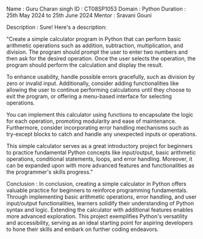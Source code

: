 Name : Guru Charan singh
ID : CT08SP1053
Domain : Python
Duration : 25th May 2024 to 25th June 2024
Mentor : Sravani Gouni

Description : Sure! Here's a description:

"Create a simple calculator program in Python that can perform basic arithmetic operations such as addition, subtraction, multiplication, and division. The program should prompt the user to enter two numbers and then ask for the desired operation. Once the user selects the operation, the program should perform the calculation and display the result. 

To enhance usability, handle possible errors gracefully, such as division by zero or invalid input. Additionally, consider adding functionalities like allowing the user to continue performing calculations until they choose to exit the program, or offering a menu-based interface for selecting operations.

You can implement this calculator using functions to encapsulate the logic for each operation, promoting modularity and ease of maintenance. Furthermore, consider incorporating error handling mechanisms such as try-except blocks to catch and handle any unexpected inputs or operations.

This simple calculator serves as a great introductory project for beginners to practice fundamental Python concepts like input/output, basic arithmetic operations, conditional statements, loops, and error handling. Moreover, it can be expanded upon with more advanced features and functionalities as the programmer's skills progress."

Conclusion : 
In conclusion, creating a simple calculator in Python offers valuable practice for beginners to reinforce programming fundamentals. Through implementing basic arithmetic operations, error handling, and user input/output functionalities, learners solidify their understanding of Python syntax and logic. Extending the calculator with additional features enables more advanced exploration. This project exemplifies Python's versatility and accessibility, serving as an ideal starting point for aspiring developers to hone their skills and embark on further coding endeavors.
